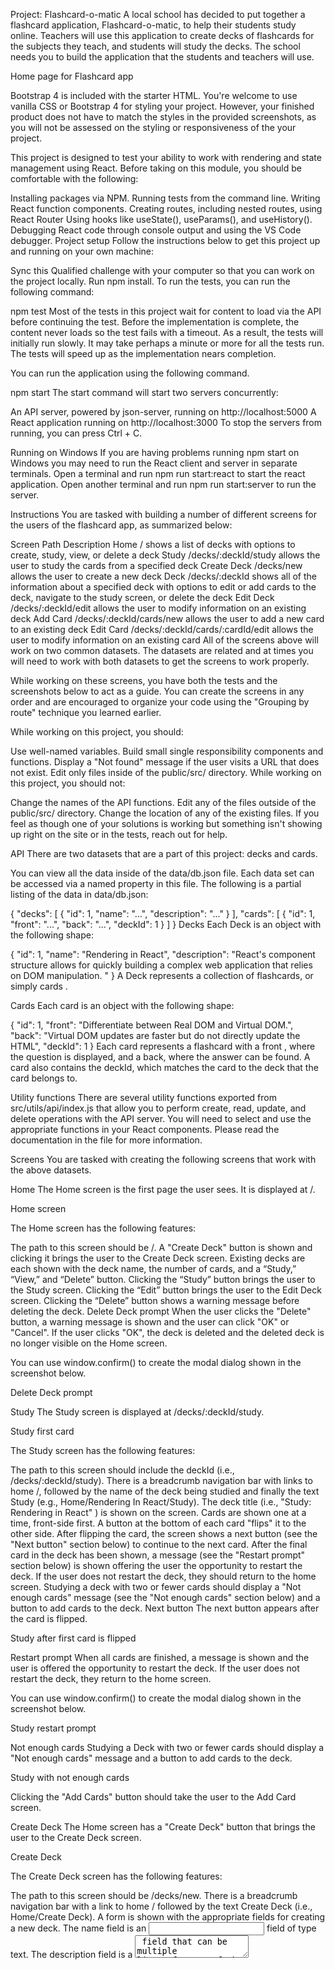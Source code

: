 Project: Flashcard-o-matic
A local school has decided to put together a flashcard application, Flashcard-o-matic, to help their students study online. Teachers will use this application to create decks of flashcards for the subjects they teach, and students will study the decks. The school needs you to build the application that the students and teachers will use.

Home page for Flashcard app

Bootstrap 4 is included with the starter HTML. You're welcome to use vanilla CSS or Bootstrap 4 for styling your project. However, your finished product does not have to match the styles in the provided screenshots, as you will not be assessed on the styling or responsiveness of the your project.

This project is designed to test your ability to work with rendering and state management using React. Before taking on this module, you should be comfortable with the following:

Installing packages via NPM.
Running tests from the command line.
Writing React function components.
Creating routes, including nested routes, using React Router
Using hooks like useState(), useParams(), and useHistory().
Debugging React code through console output and using the VS Code debugger.
Project setup
Follow the instructions below to get this project up and running on your own machine:

Sync this Qualified challenge with your computer so that you can work on the project locally.
Run npm install.
To run the tests, you can run the following command:

npm test
Most of the tests in this project wait for content to load via the API before continuing the test. Before the implementation is complete, the content never loads so the test fails with a timeout. As a result, the tests will initially run slowly. It may take perhaps a minute or more for all the tests run. The tests will speed up as the implementation nears completion.

You can run the application using the following command.

npm start
The start command will start two servers concurrently:

An API server, powered by json-server, running on http://localhost:5000
A React application running on http://localhost:3000
To stop the servers from running, you can press Ctrl + C.

Running on Windows
If you are having problems running npm start on Windows you may need to run the React client and server in separate terminals. Open a terminal and run npm run start:react to start the react application. Open another terminal and run npm run start:server to run the server.

Instructions
You are tasked with building a number of different screens for the users of the flashcard app, as summarized below:

Screen	Path	Description
Home	/	shows a list of decks with options to create, study, view, or delete a deck
Study	/decks/:deckId/study	allows the user to study the cards from a specified deck
Create Deck	/decks/new	allows the user to create a new deck
Deck	/decks/:deckId	shows all of the information about a specified deck with options to edit or add cards to the deck, navigate to the study screen, or delete the deck
Edit Deck	/decks/:deckId/edit	allows the user to modify information on an existing deck
Add Card	/decks/:deckId/cards/new	allows the user to add a new card to an existing deck
Edit Card	/decks/:deckId/cards/:cardId/edit	allows the user to modify information on an existing card
All of the screens above will work on two common datasets. The datasets are related and at times you will need to work with both datasets to get the screens to work properly.

While working on these screens, you have both the tests and the screenshots below to act as a guide. You can create the screens in any order and are encouraged to organize your code using the "Grouping by route" technique you learned earlier.

While working on this project, you should:

Use well-named variables.
Build small single responsibility components and functions.
Display a "Not found" message if the user visits a URL that does not exist.
Edit only files inside of the public/src/ directory.
While working on this project, you should not:

Change the names of the API functions.
Edit any of the files outside of the public/src/ directory.
Change the location of any of the existing files.
If you feel as though one of your solutions is working but something isn't showing up right on the site or in the tests, reach out for help.

API
There are two datasets that are a part of this project: decks and cards.

You can view all the data inside of the data/db.json file. Each data set can be accessed via a named property in this file. The following is a partial listing of the data in data/db.json:

{
  "decks": [
    {
      "id": 1,
      "name": "...",
      "description": "..."
    }
  ],
  "cards": [
    {
      "id": 1,
      "front": "...",
      "back": "...",
      "deckId": 1
    }
  ]
}
Decks
Each Deck is an object with the following shape:

{
  "id": 1,
  "name": "Rendering in React",
  "description": "React's component structure allows for quickly building a complex web application that relies on DOM manipulation. "
}
A Deck represents a collection of flashcards, or simply cards .

Cards
Each card is an object with the following shape:

{
  "id": 1,
  "front": "Differentiate between Real DOM and Virtual DOM.",
  "back": "Virtual DOM updates are faster but do not directly update the HTML",
  "deckId": 1
}
Each card represents a flashcard with a front , where the question is displayed, and a back, where the answer can be found. A card also contains the deckId, which matches the card to the deck that the card belongs to.

Utility functions
There are several utility functions exported from src/utils/api/index.js that allow you to perform create, read, update, and delete operations with the API server. You will need to select and use the appropriate functions in your React components. Please read the documentation in the file for more information.

Screens
You are tasked with creating the following screens that work with the above datasets.

Home
The Home screen is the first page the user sees. It is displayed at /.

Home screen

The Home screen has the following features:

The path to this screen should be /.
A "Create Deck" button is shown and clicking it brings the user to the Create Deck screen.
Existing decks are each shown with the deck name, the number of cards, and a “Study,” “View,” and “Delete” button.
Clicking the “Study” button brings the user to the Study screen.
Clicking the “Edit” button brings the user to the Edit Deck screen.
Clicking the “Delete” button shows a warning message before deleting the deck.
Delete Deck prompt
When the user clicks the "Delete" button, a warning message is shown and the user can click "OK" or "Cancel". If the user clicks "OK", the deck is deleted and the deleted deck is no longer visible on the Home screen.

You can use window.confirm() to create the modal dialog shown in the screenshot below.

Delete Deck prompt

Study
The Study screen is displayed at /decks/:deckId/study.

Study first card

The Study screen has the following features:

The path to this screen should include the deckId (i.e., /decks/:deckId/study).
There is a breadcrumb navigation bar with links to home /, followed by the name of the deck being studied and finally the text Study (e.g., Home/Rendering In React/Study).
The deck title (i.e., "Study: Rendering in React" ) is shown on the screen.
Cards are shown one at a time, front-side first.
A button at the bottom of each card "flips" it to the other side.
After flipping the card, the screen shows a next button (see the "Next button" section below) to continue to the next card.
After the final card in the deck has been shown, a message (see the "Restart prompt" section below) is shown offering the user the opportunity to restart the deck.
If the user does not restart the deck, they should return to the home screen.
Studying a deck with two or fewer cards should display a "Not enough cards" message (see the "Not enough cards" section below) and a button to add cards to the deck.
Next button
The next button appears after the card is flipped.

Study after first card is flipped

Restart prompt
When all cards are finished, a message is shown and the user is offered the opportunity to restart the deck. If the user does not restart the deck, they return to the home screen.

You can use window.confirm() to create the modal dialog shown in the screenshot below.

Study restart prompt

Not enough cards
Studying a Deck with two or fewer cards should display a "Not enough cards" message and a button to add cards to the deck.

Study with not enough cards

Clicking the "Add Cards" button should take the user to the Add Card screen.

Create Deck
The Home screen has a "Create Deck" button that brings the user to the Create Deck screen.

Create Deck

The Create Deck screen has the following features:

The path to this screen should be /decks/new.
There is a breadcrumb navigation bar with a link to home / followed by the text Create Deck (i.e., Home/Create Deck).
A form is shown with the appropriate fields for creating a new deck.
The name field is an <input> field of type text.
The description field is a <textarea> field that can be multiple lines of text.
If the user clicks "submit", the user is taken to the Deck screen.
If the user clicks "cancel", the user is taken to the Home screen.
Deck
The Deck screen displays all of the information about a deck.

Deck

The Deck screen has the following features:

The path to this screen should include the deckId (i.e., /decks/:deckId).
There is a breadcrumb navigation bar with a link to home / followed by the name of the deck (e.g., Home/React Router).
The screen includes the deck name (e.g., "React Router") and deck description (e.g., "React Router is a collection of navigational components that compose declaratively in your application").
The screen includes "Edit", "Study", "Add Cards", and "Delete" buttons. Each button takes the user to a different destination, as follows:

| Button Clicked | Destination |
| -------------- | ---------------------------------------------------------------------------------------------- |
| "Edit" | Edit Deck Screen |
| "Study" | Study screen |
| "Add Cards" | Add Card screen |
| "Delete" | Shows a warning message before deleting the deck]( See the "Delete Card Prompt" section below) |

Each card in the deck:

is listed on the page under the "Cards" heading.
shows a question and the answer to the question.
has an “Edit” button that takes the user to the Edit Card screen when clicked.
has a “Delete” button that allows that card to be deleted.
Delete Card Prompt
When the user clicks the "Delete" button associated with a card, a warning message is shown and the user can click "OK" or "Cancel". If the user clicks "OK", the card is deleted.

You can use window.confirm() to create the modal dialog shown in the screenshot below.

Delete card prompt

Edit Deck
The Edit Deck screen allows the user to modify information on an existing deck.

Edit Deck

The Edit Deck screen has the following features:

The path to this screen should include the deckId(i.e., /decks/:deckId/edit).
There is a breadcrumb navigation bar with a link to home /, followed by the name of the deck being edited, and finally the text Edit Deck (e.g., Home/Rendering in React/Edit Deck).
It displays the same form as the Create Deck screen, except it is pre-filled with information for the existing deck. The user can edit and update the form.
If the user clicks "Cancel", the user is taken to the Deck screen.
Add Card
The Add Card screen allows the user to add a new card to an existing deck.

Add Card

The Add Card screen has the following features:

The path to this screen should include the deckId (i.e., /decks/:deckId/cards/new).
There is a breadcrumb navigation bar with a link to home /, followed by the name of the deck to which the cards are being added, and finally the text Add Card (e.g., Home/React Router/Add Card).
The screen displays the "React Router: Add Card" deck title.
A form is shown with the "front" and "back" fields for a new card. Both fields use a <textarea> tag that can accommodate multiple lines of text.
If the user clicks "Save", a new card is created and associated with the relevant deck. Then the form is cleared and the process for adding a card is restarted.
If the user clicks "Done", the user is taken to the Deck screen.
Edit Card
The Edit Card screen allows the user to modify information on an existing card.

Edit Card

The Edit Card screen has the following features:

The path to this screen should include the deckId and the cardId (i.e., /decks/:deckId/cards/:cardId/edit).
There is a breadcrumb navigation bar with a link to home /, followed by the name of the deck of which the edited card is a member, and finally the text Edit Card :cardId (e.g., Home/Deck React Router/Edit Card 4).
It displays the same form as the Add Card screen, except it is pre-filled with information for the existing card. It can be edited and updated.
If the user clicks on either "Save" or "Cancel", the user is taken to the Deck screen.